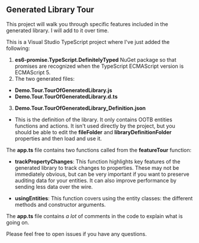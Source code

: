 ## Generated Library Tour

This project will walk you through specific features included in the generated library.
I will add to it over time.

This is a Visual Studio TypeScript project where I've just added the following:
1. **es6-promise.TypeScript.DefinitelyTyped** NuGet package so that promises are recognized when the TypeScript
  ECMAScript version is ECMAScript 5.
2. The two generated files:
  * **Demo.Tour.TourOfGeneratedLibrary.js**
  * **Demo.Tour.TourOfGeneratedLibrary.d.ts**
3. **Demo.Tour.TourOfGeneratedLibrary_Definition.json**
  * This is the definition of the library. It only contains OOTB entities functions and actions.
    It isn't used directly by the project, but you should be able to edit the **fileFolder** and
    **libraryDefinitionFolder** properties and then load and use it.

The **app.ts** file contains two functions called from the **featureTour** function:
  * **trackPropertyChanges**: This function highlights key features of the generated library
    to track changes to properties. These may not be immediately obvious, but can be very important
    if you want to preserve auditing data for your entities. It can also improve performance by sending
    less data over the wire.

  * **usingEntities**: This function covers using the entity classes: the different methods and constructor
  arguments.

The **app.ts** file contains *a lot* of comments in the code to explain what is going on.

Please feel free to open issues if you have any questions.
